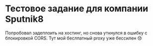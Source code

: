 # Тестовое задание для компании Sputnik8

Попробовал задеплоить на хостинг, но снова уткнулся в ошибку с блокировкой CORS. Тут мой беслпатный proxy уже бессилен 😞



